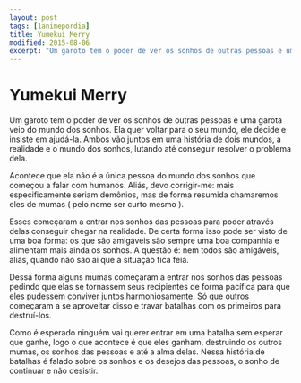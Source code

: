 ```yaml
---
layout: post
tags: [1animepordia]
title: Yumekui Merry
modified: 2015-08-06
excerpt: "Um garoto tem o poder de ver os sonhos de outras pessoas e uma garota veio do mundo dos sonhos. Ela quer voltar para o seu mundo, ele decide e insiste em ajudá-la. Ambos vão juntos em uma história de dois mundos, a realidade e o mundo dos sonhos, lutando até conseguir resolver o problema dela."
---
```


Yumekui Merry
=============

Um garoto tem o poder de ver os sonhos de outras pessoas e uma garota
veio do mundo dos sonhos. Ela quer voltar para o seu mundo, ele decide e
insiste em ajudá-la. Ambos vão juntos em uma história de dois mundos, a
realidade e o mundo dos sonhos, lutando até conseguir resolver o
problema dela.

Acontece que ela não é a única pessoa do mundo dos sonhos que começou a
falar com humanos. Aliás, devo corrigir-me: mais especificamente seriam
demônios, mas de forma resumida chamaremos eles de mumas ( pelo nome ser
curto mesmo ).

Esses começaram a entrar nos sonhos das pessoas para poder através delas
conseguir chegar na realidade. De certa forma isso pode ser visto de uma
boa forma: os que são amigáveis são sempre uma boa companhia e alimentam
mais ainda os sonhos. A questão é: nem todos são amigáveis, aliás,
quando não são aí que a situação fica feia.

Dessa forma alguns mumas começaram a entrar nos sonhos das pessoas
pedindo que elas se tornassem seus recipientes de forma pacífica para
que eles pudessem conviver juntos harmoniosamente. Só que outros
começaram a se aproveitar disso e travar batalhas com os primeiros para
destruí-los.

Como é esperado ninguém vai querer entrar em uma batalha sem esperar que
ganhe, logo o que acontece é que eles ganham, destruindo os outros
mumas, os sonhos das pessoas e até a alma delas. Nessa história de
batalhas é falado sobre os sonhos e os desejos das pessoas, o sonho de
continuar e não desistir.


